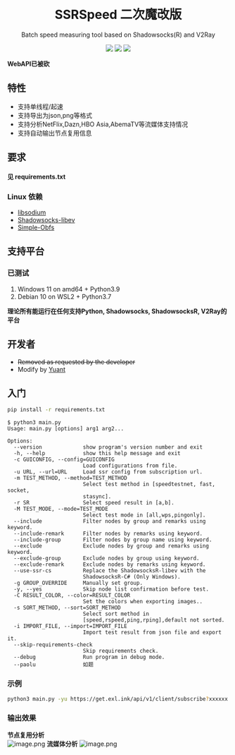 <h1 align="center">
    <br>SSRSpeed 二次魔改版 
</h1>
<p align="center">
Batch speed measuring tool based on Shadowsocks(R) and V2Ray
</p>
<p align="center">
  <a href="https://github.com/yuant2007/SSRspeed/tags"><img src="https://img.shields.io/github/tag/yuant2007/SSRspeed.svg"></a>
  <a href="https://github.com/yuant2007/SSRspeed/releases"><img src="https://img.shields.io/github/release/yuant2007/SSRspeed.svg"></a>
  <a href="https://github.com/yuant2007/SSRspeed/blob/master/LICENSE"><img src="https://img.shields.io/github/license/yuant2007/SSRspeed.svg"></a>
</p>

**WebAPI已被砍**  

## 特性
- 支持单线程/起速
- 支持导出为json,png等格式
- 支持分析NetFlix,Dazn,HBO Asia,AbemaTV等流媒体支持情况
- 支持自动输出节点复用信息

## 要求
#### 见 **requirements.txt**
### Linux 依赖
- [libsodium](https://github.com/jedisct1/libsodium)
- [Shadowsocks-libev](https://github.com/shadowsocks/shadowsocks-libev)
- [Simple-Obfs](https://github.com/shadowsocks/simple-obfs)

## 支持平台
### 已测试
1. Windows 11 on amd64 + Python3.9
2. Debian 10 on WSL2 + Python3.7

**理论所有能运行在任何支持Python, Shadowsocks, ShadowsocksR, V2Ray的平台**

## 开发者

- <del>Removed as requested by the developer</del>
- Modify by [Yuant](https://github.com/yuant2007)

## 入门
~~~~bash
pip install -r requirements.txt
~~~~

~~~~text
$ python3 main.py
Usage: main.py [options] arg1 arg2...

Options:
  --version             show program's version number and exit
  -h, --help            show this help message and exit
  -c GUICONFIG, --config=GUICONFIG
                        Load configurations from file.
  -u URL, --url=URL     Load ssr config from subscription url.
  -m TEST_METHOD, --method=TEST_METHOD
                        Select test method in [speedtestnet, fast, socket,
                        stasync].
  -r SR                 Select speed result in [a,b].
  -M TEST_MODE, --mode=TEST_MODE
                        Select test mode in [all,wps,pingonly].
  --include             Filter nodes by group and remarks using keyword.
  --include-remark      Filter nodes by remarks using keyword.
  --include-group       Filter nodes by group name using keyword.
  --exclude             Exclude nodes by group and remarks using keyword.
  --exclude-group       Exclude nodes by group using keyword.
  --exclude-remark      Exclude nodes by remarks using keyword.
  --use-ssr-cs          Replace the ShadowsocksR-libev with the
                        ShadowsocksR-C# (Only Windows).
  -g GROUP_OVERRIDE     Manually set group.
  -y, --yes             Skip node list confirmation before test.
  -C RESULT_COLOR, --color=RESULT_COLOR
                        Set the colors when exporting images..
  -s SORT_METHOD, --sort=SORT_METHOD
                        Select sort method in
                        [speed,rspeed,ping,rping],default not sorted.
  -i IMPORT_FILE, --import=IMPORT_FILE
                        Import test result from json file and export it.
  --skip-requirements-check
                        Skip requirements check.
  --debug               Run program in debug mode.
  --paolu               如题
~~~~

### 示例
~~~~bash
python3 main.py -yu https://get.exl.ink/api/v1/client/subscribe?xxxxxx --sort=speed
~~~~

### 输出效果
**节点复用分析**  
![image.png](https://i.loli.net/2021/08/17/dUsXx6aeV78ATBH.png)
**流媒体分析**
![image.png](https://i.loli.net/2021/08/17/C8Mpc3SU65hXdGo.png)
